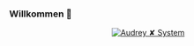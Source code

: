 ### Willkommen 👋

<center>
<a href="https://top.gg/bot/868650261256761374">
  <img src="https://top.gg/api/widget/868650261256761374.svg" alt="Audrey ✘ System" />
  </a>
</center><br>

